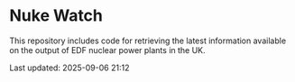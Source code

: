 # Nuke Watch

This repository includes code for retrieving the latest information available on the output of EDF nuclear power plants in the UK.

Last updated: 2025-09-06 21:12